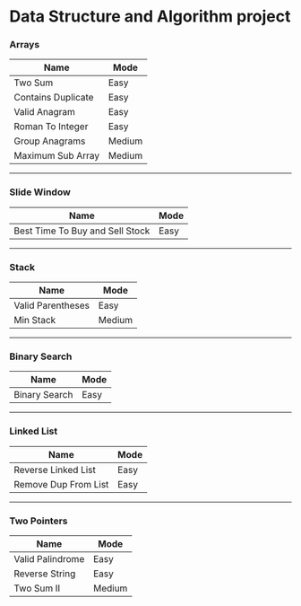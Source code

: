 # Data Structure and Algorithm project

### Arrays
| Name               | Mode   |
|--------------------|--------|
| Two Sum            | Easy   |
| Contains Duplicate | Easy   |
| Valid Anagram      | Easy   |
| Roman To Integer   | Easy   |
| Group Anagrams     | Medium |
| Maximum Sub Array  | Medium |
 
___

### Slide Window
| Name | Mode   |
|------|--------|
|  Best Time To Buy and Sell Stock | Easy |

___

### Stack
| Name              | Mode   |
|-------------------|--------|
| Valid Parentheses | Easy |
| Min Stack | Medium |

___

### Binary Search
| Name          | Mode   |
|---------------|--------|
| Binary Search | Easy |


___

### Linked List
| Name                 | Mode   |
|----------------------|--------|
| Reverse Linked List  | Easy |
| Remove Dup From List | Easy |


---
### Two Pointers
| Name             | Mode   |
|------------------|--------|
| Valid Palindrome | Easy   |
| Reverse String   | Easy   |
| Two Sum II       | Medium |